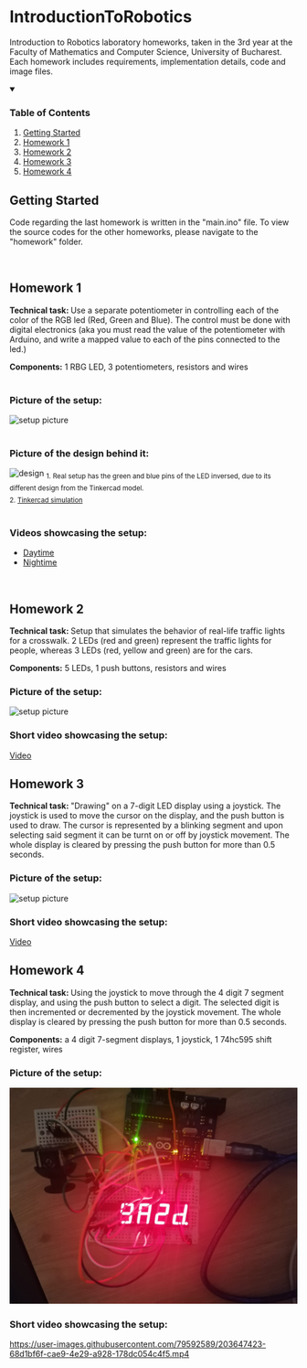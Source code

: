 # IntroductionToRobotics

Introduction to Robotics laboratory homeworks, taken in the 3rd year at the Faculty of Mathematics and Computer Science, University of Bucharest. Each homework includes requirements, implementation details, code and image files.

<!-- TABLE OF CONTENTS -->
<details open>
  <summary><h3>Table of Contents</h3></summary>
  <ol>
    <li><a href="#getting-started">Getting Started</a></li>
    <li><a href="#homework-1">Homework 1</a></li>
    <li><a href="#homework-2">Homework 2</a></li>
    <li><a href="#homework-3">Homework 3</a></li>
    <li><a href="#homework-4">Homework 4</a></li>
  </ol>
</details>


## Getting Started

Code regarding the last homework is written in the "main.ino" file. To view the source codes for the other homeworks, please navigate to the "homework" folder.

<br>

## Homework 1

<b>Technical task: </b> Use a separate potentiometer in controlling each of the
color of the RGB led (Red, Green and Blue). The control must be done
with digital electronics (aka you must read the value of the potentiometer with Arduino, and write a mapped value to each of the pins connected
to the led.)

<b>Components:</b> 1 RBG LED, 3 potentiometers,
resistors and wires
<br><br>

<h3> Picture of the setup: </h3>
<img src="https://drive.google.com/uc?export=view&id=1kQ3rH5mv4lF6WDAjuVzAqp-AwAdwAlaR" alt="setup picture" />
<br><br>
<h3> Picture of the design behind it: </h3>
<img src="https://drive.google.com/uc?export=view&id=1riGbG8wzaon06seESVv3LTx6KJwgI7Cb" alt="design"/>
<sub>1. Real setup has the green and blue pins of the LED inversed, due to its different design from the Tinkercad model. <br>
2. <a href="https://www.tinkercad.com/things/iskBdIcFpQn?sharecode=rFOlXGFIqA9Q1KxTsPaeFc4YmNW5atJbWIF2ZmMmFVI">Tinkercad simulation</a></sub>
<br><br>
<h3> Videos showcasing the setup: </h3>
<ul>
    <li><a href="https://drive.google.com/file/d/1kK_IDuUVnUMwUWfNwKOu2DZBJ50rHQK8/view?usp=sharing">Daytime</a>
    </li>
    <li>
    <a href="https://drive.google.com/file/d/1kEMd9oamkOFXMtUuCpt9NlEhctBrVOUH/view?usp=sharing">Nightime</a>
    </li>
</ul>

<br>

## Homework 2

<b>Technical task: </b> Setup that simulates the behavior of real-life traffic lights for a crosswalk. 2 LEDs (red and green) represent the traffic lights for people, whereas 3 LEDs (red, yellow and green) are for the cars.

<b>Components:</b> 5 LEDs, 1 push buttons, resistors and wires

<h3> Picture of the setup: </h3>
<img src="https://drive.google.com/uc?export=view&id=1q-50skNGcgDhvHY4rlQmZJzDv3XvLUIs" alt="setup picture" />

<br>

<h3> Short video showcasing the setup: </h3>
<a href="https://drive.google.com/file/d/1prVPlxDzc1HlFhmHoC4C1chddjBHiGcd/view?usp=sharing">Video</a>

<br>

## Homework 3

<b>Technical task: </b> "Drawing" on a 7-digit LED display using a joystick. The joystick is used to move the cursor on the display, and the push button is used to draw. The cursor is represented by a blinking segment and upon selecting said segment it can be turnt on or off by joystick movement. The whole display is cleared by pressing the push button for more than 0.5 seconds.

<h3>Picture of the setup: </h3>
<img src="https://drive.google.com/uc?export=view&id=1vpdlEugEEhexd5KGP4MRiqesWY2ZpBPp" alt="setup picture" />
<br>

<h3>Short video showcasing the setup: </h3>
<a href= "https://drive.google.com/file/d/1vnB6PrdBQqzXwLHaoxE45b_ltmIOdHG1/view?usp=share_link">Video</a>
<br>

## Homework 4

<b>Technical task: </b> Using the joystick to move through the 4 digit 7 segment display, and using the push button to select a digit. The selected digit is then incremented or decremented by the joystick movement. The whole display is cleared by pressing the push button for more than 0.5 seconds.

<b>Components:</b> a 4 digit 7-segment displays, 1 joystick, 1 74hc595 shift register, wires

<h3>Picture of the setup: </h3>
<img src="./homework/homework4/picture.jpeg" alt="setup picture" />
<br>

<h3>Short video showcasing the setup: </h3>

https://user-images.githubusercontent.com/79592589/203647423-68d1bf6f-cae9-4e29-a928-178dc054c4f5.mp4


